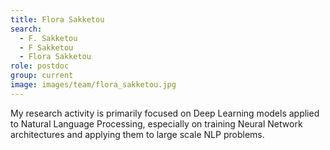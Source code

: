 ```yaml
---
title: Flora Sakketou
search:
  - F. Sakketou
  - F Sakketou
  - Flora Sakketou
role: postdoc
group: current
image: images/team/flora_sakketou.jpg
---
```


My research activity is primarily focused on Deep Learning models applied to Natural Language Processing, especially on training Neural Network architectures and applying them to large scale NLP problems.
